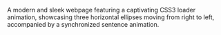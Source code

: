 A modern and sleek webpage featuring a captivating CSS3 loader animation, showcasing three horizontal ellipses moving from right to left, accompanied by a synchronized sentence animation.
